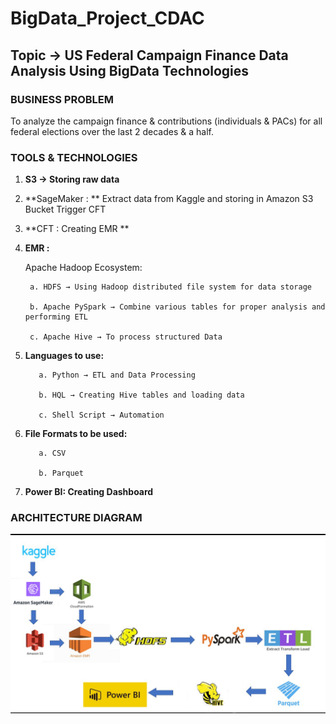 # BigData_Project_CDAC

## **Topic -> US Federal Campaign Finance Data Analysis Using BigData Technologies**

### **BUSINESS PROBLEM**

To analyze the campaign finance & contributions (individuals & PACs) for all federal elections over the last 2 decades & a half.


### **TOOLS & TECHNOLOGIES**

1. **S3 → Storing raw data**

2. **SageMaker : **
Extract data from Kaggle and storing in Amazon S3 Bucket
Trigger CFT

3. **CFT : Creating EMR **

4. **EMR :**

    Apache Hadoop Ecosystem:

        a. HDFS → Using Hadoop distributed file system for data storage

        b. Apache PySpark → Combine various tables for proper analysis and performing ETL

        c. Apache Hive → To process structured Data

5. **Languages to use:**

          a. Python → ETL and Data Processing

          b. HQL → Creating Hive tables and loading data

          c. Shell Script → Automation

6. **File Formats to be used:**

          a. CSV

          b. Parquet

7. **Power BI: Creating Dashboard**

### **ARCHITECTURE DIAGRAM**

![Screenshot](https://github.com/prem1204/BigData_Project_CDAC/blob/master/BD_Project_Idea.jpg)
